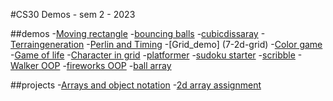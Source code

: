 #CS30 Demos - sem 2 - 2023

##demos
-[Moving rectangle](1-movingrectangle)
-[bouncing balls](2-bouncingballsdemo)
-[cubicdissaray](3-cubicdiss)
-[Terraingeneration](4-terrain)
-[Perlin and Timing](6-perlin)
-[Grid_demo] (7-2d-grid)
-[Color game](8-colorgame)
-[Game of life](9-Gameoflife)
-[Character in grid](10-character-in-grid)
-[platformer](11-platformer)
-[sudoku starter](12-sudokudemo)
-[scribble](13-scribbledemo)
-[Walker OOP](14-walkeroop)
-[fireworks OOP](15-fireworks)
-[ball array](16-ballarray)

##projects
-[Arrays and object notation](array-assignment)
-[2d array assignment](cat-game)